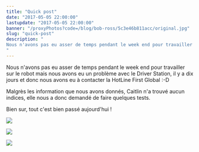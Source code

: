 ```yaml
---
title: "Quick post"
date: "2017-05-05 22:00:00"
lastupdate: "2017-05-05 22:00:00"
banner: "/proxyPhotos?code=/blog/bob-ross/5c3e46b811acc/original.jpg"
slug: "quick-post"
description: " 
Nous n'avons pas eu asser de temps pendant le week end pour travailler sur le robot mais nous avons eu un problème avec le Driver Station, il y a dix
"
---
```

Nous n'avons pas eu asser de temps pendant le week end pour travailler sur le robot mais nous avons eu un problème avec le Driver Station, il y a dix jours et donc nous avons eu à contacter la HotLine First Global :-D

Malgrès les information que nous avons donnés, Caitlin n'a trouvé aucun indices, elle nous a donc demandé de faire quelques tests. 

Bien sur, tout c'est bien passé aujourd'hui !

![](/proxyPhotos?code=/blog/bob-ross/5c3e46b811acc/50.jpg)

![](/proxyPhotos?code=/blog/bob-ross/5c3e46b8ee07c/50.jpg)

![](/proxyPhotos?code=/blog/bob-ross/5bf1958a10442.gif)
    